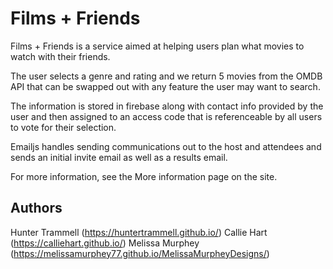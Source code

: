 # Films + Friends
Films + Friends is a service aimed at helping users plan what movies to watch with their friends.

The user selects a genre and rating and we return 5 movies from the OMDB API that can be swapped out with any feature the user may want to search.

The information is stored in firebase along with contact info provided by the user and then assigned to an access code that is referenceable by all users to vote for their selection.

Emailjs handles sending communications out to the host and attendees and sends an initial invite email as well as a results email.

For more information, see the More information page on the site.

## Authors
Hunter Trammell (https://huntertrammell.github.io/)
Callie Hart (https://calliehart.github.io/)
Melissa Murphey (https://melissamurphey77.github.io/MelissaMurpheyDesigns/)
